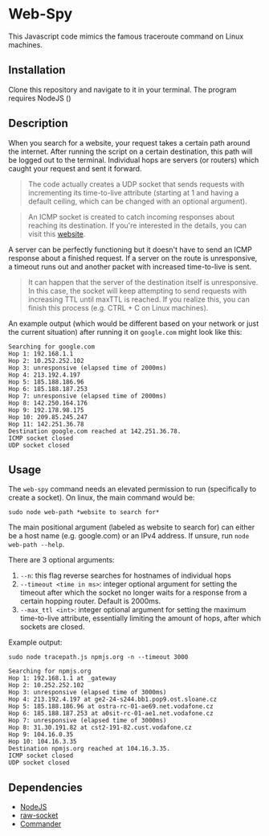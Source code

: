 # Web-Spy

This Javascript code mimics the famous traceroute command on Linux machines.

## Installation

Clone this repository and navigate to it in your terminal. The program requires NodeJS ()

## Description

When you search for a website, your request takes a certain path around the internet. After running the script on a certain destination, this path will be logged out to the terminal. Individual hops are servers (or routers) which caught your request and sent it forward.

> The code actually creates a UDP socket that sends requests with incrementing its time-to-live attribute (starting at 1 and having a default ceiling, which can be changed with an optional argument).

> An ICMP socket is created to catch incoming responses about reaching its destination. If you're interested in the details, you can visit this [website](https://www.howtogeek.com/134132/how-to-use-traceroute-to-identify-network-problems/).

 A server can be perfectly functioning but it doesn't have to send an ICMP response about a finished request. If a server on the route is unresponsive, a timeout runs out and another packet with increased time-to-live is sent.
 > It can happen that the server of the destination itself is unresponsive. In this case, the socket will keep attempting to send requests with increasing TTL until maxTTL is reached. If you realize this, you can finish this process (e.g. CTRL + C on Linux machines).

An example output (which would be different based on your network or just the current situation) after running it on `google.com` might look like this:
```
Searching for google.com
Hop 1: 192.168.1.1
Hop 2: 10.252.252.102
Hop 3: unresponsive (elapsed time of 2000ms)
Hop 4: 213.192.4.197
Hop 5: 185.188.186.96
Hop 6: 185.188.187.253
Hop 7: unresponsive (elapsed time of 2000ms)
Hop 8: 142.250.164.176
Hop 9: 192.178.98.175
Hop 10: 209.85.245.247
Hop 11: 142.251.36.78
Destination google.com reached at 142.251.36.78.
ICMP socket closed
UDP socket closed
```

## Usage

The `web-spy` command needs an elevated permission to run (specifically to create a socket). On linux, the main command would be:
```
sudo node web-path *website to search for*
 ```
The main positional argument (labeled as website to search for) can either be a host name (e.g. google.com) or an IPv4 address. If unsure, run `node web-path --help`.

There are 3 optional arguments:
1. `--n`: this flag reverse searches for hostnames of individual hops
2. `--timeout <time in ms>`: integer optional argument for setting the timeout after which the socket no longer waits for a response from a certain hopping router. Default is 2000ms.
3. `--max_ttl <int>`: integer optional argument for setting the maximum time-to-live attribute, essentially limiting the amount of hops, after which sockets are closed.

Example output:
```
sudo node tracepath.js npmjs.org -n --timeout 3000

Searching for npmjs.org
Hop 1: 192.168.1.1 at _gateway
Hop 2: 10.252.252.102
Hop 3: unresponsive (elapsed time of 3000ms)
Hop 4: 213.192.4.197 at ge2-24-s244.bb1.pop9.ost.sloane.cz
Hop 5: 185.188.186.96 at ostra-rc-01-ae69.net.vodafone.cz
Hop 6: 185.188.187.253 at a0sit-rc-01-ae1.net.vodafone.cz
Hop 7: unresponsive (elapsed time of 3000ms)
Hop 8: 31.30.191.82 at cst2-191-82.cust.vodafone.cz
Hop 9: 104.16.0.35
Hop 10: 104.16.3.35
Destination npmjs.org reached at 104.16.3.35.
ICMP socket closed
UDP socket closed
```

## Dependencies
- [NodeJS](https://nodejs.org/en)
- [raw-socket](https://www.npmjs.com/package/raw-socket)
- [Commander](https://www.npmjs.com/package/commander)
